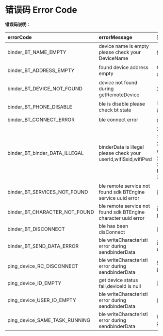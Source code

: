 # 错误码 Error Code

**错误码说明**：

| errorCode | errorMessage | 说明 |
| :-- | :-- | :-- |
| binder_BT_NAME_EMPTY | device name is empty please check your DeviceName | 传入的name为空 |
| binder_BT_ADDRESS_EMPTY | found device address empty | name对应的address为空 |
| binder_BT_DEVICE_NOT_FOUND | device not found during getRemoteDevice | 发现蓝牙设备失败 |
| binder_BT_PHONE_DISABLE | ble is disable please check bt state | 手机蓝牙在连接过程中关闭 |
| binder_BT_CONNECT_ERROR | ble connect error | 蓝牙连接失败 |
| binder_BT_binder_DATA_ILLEGAL | binderData is illegal please check your userId,wifiSsid,wifiPwd | 发送数据非法: </br> 1.userId不能为空; </br>2.wifiSsid和wifiPwd不能同时为空; </br> 3. DevicebinderData不能为空） |
| binder_BT_SERVICES_NOT_FOUND | ble remote service not found sdk BTEngine service uuid error | 蓝牙服务获取失败 |
| binder_BT_CHARACTER_NOT_FOUND | ble remote service not found sdk BTEngine character uuid error | 蓝牙服务特征值获取失败 |
| binder_BT_DISCONNECT | ble has been disConnect | 蓝牙断开连接 |
| binder_BT_SEND_DATA_ERROR | ble writeCharacteristi error during sendbinderData | 蓝牙写入数据过程中失败 |
| ping_device_RC_DISCONNECT | ble writeCharacteristi error during sendbinderData | SDK与系统长连接断开 |
| ping_device_ID_EMPTY | get device status fail,deviceId is null | 设备ID为空 |
| ping_device_USER_ID_EMPTY | ble writeCharacteristi error during sendbinderData | 用户ID为空 |
| ping_device_SAME_TASK_RUNNING | ble writeCharacteristi error during sendbinderData | 相同的ping个线程在运行 |


